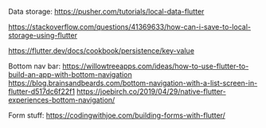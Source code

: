 Data storage:
https://pusher.com/tutorials/local-data-flutter

https://stackoverflow.com/questions/41369633/how-can-i-save-to-local-storage-using-flutter

https://flutter.dev/docs/cookbook/persistence/key-value


Bottom nav bar:
https://willowtreeapps.com/ideas/how-to-use-flutter-to-build-an-app-with-bottom-navigation
https://blog.brainsandbeards.com/bottom-navigation-with-a-list-screen-in-flutter-d517dc6f22f1
https://joebirch.co/2019/04/29/native-flutter-experiences-bottom-navigation/


Form stuff:
https://codingwithjoe.com/building-forms-with-flutter/


